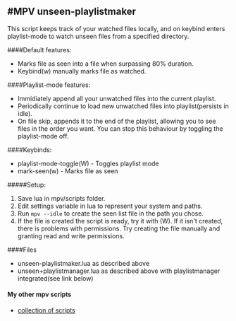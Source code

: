 
#MPV unseen-playlistmaker
-----------
This script keeps track of your watched files locally, and on keybind enters playlist-mode to watch unseen files from a specified directory.
  
####Default features:
* Marks file as seen into a file when surpassing 80% duration.
* Keybind(w) manually marks file as watched.  
  
####Playlist-mode features:
* Immidiately append all your unwatched files into the current playlist.
* Periodically continue to load new unwatched files into playlist(persists in idle).
* On file skip, appends it to the end of the playlist, allowing you to see files in the order you want. You can stop this behaviour by toggling the playlist-mode off.  

####Keybinds:
* playlist-mode-toggle(W) - Toggles playlist mode
* mark-seen(w)            - Marks file as seen
  
  
#####Setup:
1. Save lua in mpv/scripts folder.
2. Edit settings variable in lua to represent your system and paths.
3. Run `mpv --idle` to create the seen list file in the path you chose. 
4. If the file is created the script is ready, try it with (W). If it isn't created, there is problems with permissions. Try creating the file manually and granting read and write permissions.
  
####Files
- unseen-playlistmaker.lua as described above
- unseen+playlistmanager.lua as described above with playlistmanager integrated(see link below)

#### My other mpv scripts
- [collection of scripts](https://github.com/donmaiq/mpv-scripts)
